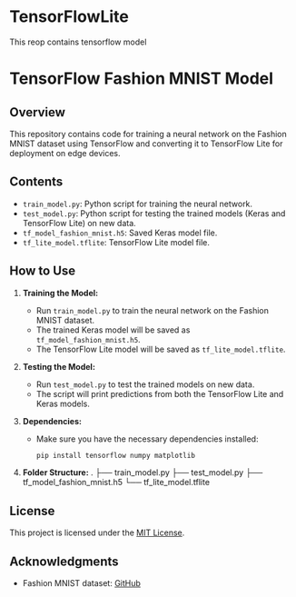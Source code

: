 # TensorFlowLite
This reop contains tensorflow model


# TensorFlow Fashion MNIST Model

## Overview
This repository contains code for training a neural network on the Fashion MNIST dataset using TensorFlow and converting it to TensorFlow Lite for deployment on edge devices.

## Contents
- `train_model.py`: Python script for training the neural network.
- `test_model.py`: Python script for testing the trained models (Keras and TensorFlow Lite) on new data.
- `tf_model_fashion_mnist.h5`: Saved Keras model file.
- `tf_lite_model.tflite`: TensorFlow Lite model file.

## How to Use
1. **Training the Model:**
   - Run `train_model.py` to train the neural network on the Fashion MNIST dataset.
   - The trained Keras model will be saved as `tf_model_fashion_mnist.h5`.
   - The TensorFlow Lite model will be saved as `tf_lite_model.tflite`.

2. **Testing the Model:**
   - Run `test_model.py` to test the trained models on new data.
   - The script will print predictions from both the TensorFlow Lite and Keras models.

3. **Dependencies:**
   - Make sure you have the necessary dependencies installed:
     ```bash
     pip install tensorflow numpy matplotlib
     ```

4. **Folder Structure:**
.
├── train_model.py
├── test_model.py
├── tf_model_fashion_mnist.h5
└── tf_lite_model.tflite



## License
This project is licensed under the [MIT License](LICENSE).

## Acknowledgments
- Fashion MNIST dataset: [GitHub](https://github.com/zalandoresearch/fashion-mnist)

